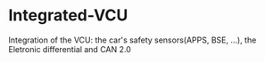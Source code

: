 # Integrated-VCU
Integration of the VCU: the car's safety sensors(APPS, BSE, ...), the Eletronic differential and CAN 2.0
